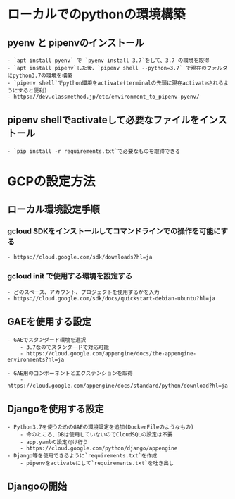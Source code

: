 # ローカルでのpythonの環境構築
## pyenv と pipenvのインストール
    - `apt install pyenv` で `pyenv install 3.7`をして、3.7 の環境を取得
    - `apt install pipenv`した後、`pipenv shell --python=3.7` で現在のフォルダにpython3.7の環境を構築
    - `pipenv shell`でpython環境をactivate(terminalの先頭に現在activateされるようにすると便利)
    - https://dev.classmethod.jp/etc/environment_to_pipenv-pyenv/
## pipenv shellでactivateして必要なファイルをインストール
    - `pip install -r requirements.txt`で必要なものを取得できる

# GCPの設定方法
## ローカル環境設定手順
### gcloud SDKをインストールしてコマンドラインでの操作を可能にする
    - https://cloud.google.com/sdk/downloads?hl=ja

### gcloud init で使用する環境を設定する
    - どのスペース、アカウント、プロジェクトを使用するかを入力
    - https://cloud.google.com/sdk/docs/quickstart-debian-ubuntu?hl=ja

## GAEを使用する設定
    - GAEでスタンダード環境を選択
        - 3.7なのでスタンダードで対応可能
        - https://cloud.google.com/appengine/docs/the-appengine-environments?hl=ja

    - GAE用のコンポーネントとエクステンションを取得
        - https://cloud.google.com/appengine/docs/standard/python/download?hl=ja

## Djangoを使用する設定
    - Python3.7を使うためのGAEの環境設定を追加(DockerFileのようなもの)
        - 今のところ、DBは使用していないのでCloudSQLの設定は不要
        - app.yamlの設定だけ行う
        - https://cloud.google.com/python/django/appengine
    - Django等を使用できるように`requirements.txt`を作成
        - pipenvをactivateにして`requirements.txt`を吐き出し

## Djangoの開始
